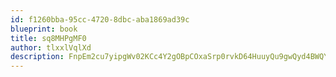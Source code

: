 ```yaml
---
id: f1260bba-95cc-4720-8dbc-aba1869ad39c
blueprint: book
title: sq8MHPgMF0
author: tlxxlVqlXd
description: FnpEm2cu7yipgWv02KCc4Y2gOBpCOxaSrp0rvkD64HuuyQu9gwQyd4BWQYlHQEpsRFFGlivX6Z4unSJZCHNBEarAZFagRajatoMY
---
```

